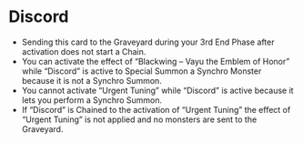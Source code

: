 # Discord

*   Sending this card to the Graveyard during your 3rd End Phase after activation does not start a Chain.
*   You can activate the effect of “Blackwing – Vayu the Emblem of Honor” while “Discord” is active to Special Summon a Synchro Monster because it is not a Synchro Summon.
*   You cannot activate “Urgent Tuning” while “Discord” is active because it lets you perform a Synchro Summon.
*   If “Discord” is Chained to the activation of “Urgent Tuning” the effect of “Urgent Tuning” is not applied and no monsters are sent to the Graveyard.
